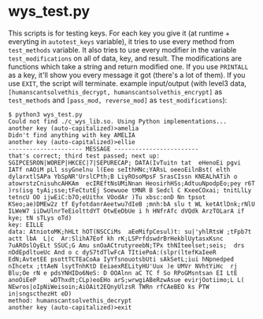 # wys_test.py

This scripts is for testing keys.
For each key you give it (at runtime + everyting in `autotest_keys` variable), it tries to use every method from `test_methods` variable. It also tries to use every modifier in the variable `test_modifications` on all of data, key, and result. The modifications are functions which take a string and return modified one.
If you use `PRINTALL` as a key, it'll show you every message it got (there's a lot of them). If you use `EXIT`, the script will terminate.
example input/output (with level3 data, `[humanscantsolvethis_decrypt, humanscantsolvethis_encrypt]` as `test_methods` and `[pass_mod, reverse_mod]` as `test_modifications`):
```
$ python3 wys_test.py
Could not find ./c_wys_lib.so. Using Python implementations...
another key (auto-capitalized)>amelia
Didn't find anything with key AMELIA
another key (auto-capitalized)>ellie
--------------------- MESSAGE ------------------------
that's correct; third test passed; next up: SGIPCESRON|WOREP|HKCEC|7|SEPURECAP; DATA(IvTuitn tat  eHenoEi pgvi IATf nAOiM pLl ssyGnelnu l(Eeo seIthHNc;YARsL oeeoEilnBst( elth dylarxtlSAPa YbSpNR'UrslCPth;B LiyROsoMpsF SrasCIssn KNEALhATih o  atowrstzCnisuhcAHKAm  ecIREftNsUMiNnan HeosirhHSs;AdtuuNpodpEo;pey r6T )rs(isg tyAi;sse;tFeCtutEj Soewuoe tMNR B Sedcl C KxeeCOxai; tnitLlLy tetncU OO ijwEiC:b7O;eUithx VOodAr )Tu xbsc:onD Nn tpsot KSeo;ae)DMEw2z tf EyfotdanrAeetwu7dIeB ;mnh:bA slu t WL ketAtlDnk;rNlU ILWeW7 iiDwUlnrTeEiolttdYT OtwEeDbUe i h HNfrAfc dVQdk ArzTOLarA if kye; tN sTLys oTd)
key: EILLE
data: AtniotoMK;hHLt hOT(NSCCiMs  aEeMifpCesul)t: su|'yhlRtsW ;tFpb7t actt lbA  L|c  Ar:SlihA7Eof kh rK;LSPrfdswdrBrHekblUytasxKsnc 7uAROslOyELt SSUC;G Amu snOaACtrutyreebN;TPx thNIteelset;seis;  drs  nDdEpdltueUc And o c dyS7tdTlwFcA TItiePoA:(slpr(ltefKaIeeR  EdN;AvtetEE psottTCTEaCoAa IyYfsnouotsbUti sAkSetL;iui hNpnedped nIhcetx ;ttAeN lsytTnhKtD EeiaexRELityHU'Uux )e UMVr NVhtYiHc  rj Blu;Oe rN e pdsYNHIDo6NeS: D OOAlnn aC TC f So RPoGMsntsan EI LtE anoOiEeP    wDThxdt;CLp)eoEHo arS;wrwgiABeRzwAsue evirjOotiimo;L L( NEwros|oIpNiWeisoin;AiOAit2EQnyUlzsR TWRn rfCAeBEO ks PTW in|sngscthezHt eD)
method: humanscantsolvethis_decrypt
another key (auto-capitalized)>exit
```
